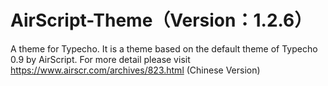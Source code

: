 AirScript-Theme（Version：1.2.6）
===============

A theme for Typecho.
It is a theme based on the default theme of Typecho 0.9 by AirScript.
For more detail please visit https://www.airscr.com/archives/823.html (Chinese Version)
